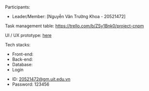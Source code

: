 Participants:

- Leader/Member: [Nguyễn Văn Trường Khoa - 20521472]


Task management table: https://trello.com/b/ZSy1Bnk0/project-cnpm

UI / UX prototype: [here](https://www.figma.com/file/aK9VniprhKxRyN44buG4pK/CNPM?node-id=0%3A1&t=fz84ISEkgTBkMdDx-1)

Tech stacks:

- Front-end: 
- Back-end: 
- Database: 
- Login 
+ ID: 20521472@gm.uit.edu.vn
+ Password: 123456
